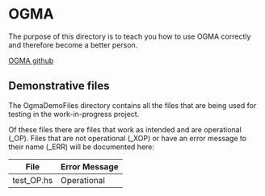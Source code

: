 # OGMA

The purpose of this directory is to teach you how to use OGMA correctly and therefore become a better person.

[OGMA github](https://github.com/nasa/ogma)


## Demonstrative files

The OgmaDemoFiles directory contains all the files that are being used for testing in the work-in-progress project.

Of these files there are files that work as intended and are operational (_OP).
Files that are not operational (_XOP) or have an error message to their name (_ERR) will be documented here:

| File | Error Message |
| ----------- | ----------- |
| test_OP.hs  | Operational |